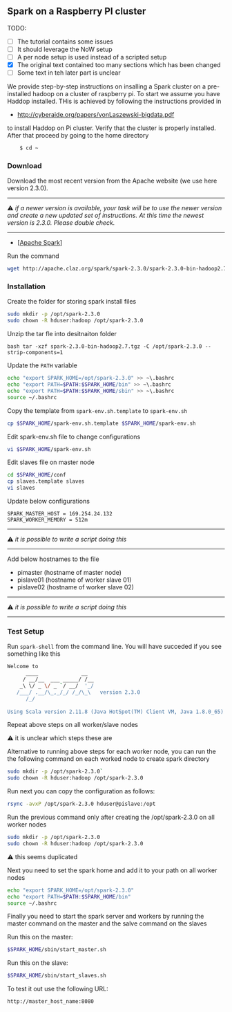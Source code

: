 
## Spark on a Raspberry PI cluster

TODO:

- [ ] The tutorial contains some issues
- [ ] It should leverage the NoW setup
- [ ] A per node setup is used instead of a scripted setup
- [x] The original text contained too many sections which has been changed
- [ ] Some text in teh later part is unclear

We provide step-by-step instructions on insalling a Spark cluster on
a pre-installed hadoop on a cluster of raspberry pi. To start we
assume you have Haddop installed. THis is achieved by following the
instructions provided 
in

* <http://cyberaide.org/papers/vonLaszewski-bigdata.pdf>

to
install Haddop on Pi cluster. Verify that the cluster is properly
installed. After that proceed by going to the home directory

```bash
    $ cd ~
```


### Download 

Download the most recent version from the Apache website (we use here
version 2.3.0).

---

:warning: *if a newer version is available, your task will be to use the
newer version and create a new updated set of instructions. At this
time the newest version is 2.3.0. Please double check.*

---

* [[Apache Spark](https://www.apache.org/dyn/closer.lua/spark/spark-2.3.0/spark-2.3.0-bin-hadoop2.7.tgz)] 

Run the command

```bash 
wget http://apache.claz.org/spark/spark-2.3.0/spark-2.3.0-bin-hadoop2.7.tgz 
```

### Installation

Create the folder for storing spark install files

```bash 
sudo mkdir -p /opt/spark-2.3.0
sudo chown -R hduser:hadoop /opt/spark-2.3.0 
```

Unzip the tar fle into desitnaiton folder

```bash tar -xzf spark-2.3.0-bin-hadoop2.7.tgz -C /opt/spark-2.3.0 --strip-components=1 ```

Update the `PATH` variable

```bash 
echo "export SPARK_HOME=/opt/spark-2.3.0" >> ~\.bashrc
echo "export PATH=$PATH:$SPARK_HOME/bin" >> ~\.bashrc
echo "export PATH=$PATH:$SPARK_HOME/sbin" >> ~\.bashrc
source ~/.bashrc 
```

Copy the template from `spark-env.sh.template` to `spark-env.sh`

```bash 
cp $SPARK_HOME/spark-env.sh.template $SPARK_HOME/spark-env.sh 
```

Edit spark-env.sh file to change configurations


```bash 
vi $SPARK_HOME/spark-env.sh 
```

Edit slaves file on master node

```bash 
cd $SPARK_HOME/conf
cp slaves.template slaves
vi slaves
``` 

Update below configurations

```
SPARK_MASTER_HOST = 169.254.24.132
SPARK_WORKER_MEMORY = 512m
```

---

:warning: *it is possible to write a script doing this*

---


Add below hostnames to the file

* pimaster (hostname of master node)
* pislave01 (hostname of worker slave 01)
* pislave02 (hostname of worker slave 02)

---

:warning: *it is possible to write a script doing this*

---

### Test Setup	

Run `spark-shell` from the command line. You will have succeded if you
see something like this

```bash 
Welcome to
      ____              __
     / __/__  ___ _____/ /__
    _\ \/ _ \/ _ `/ __/  '_/
   /___/ .__/\_,_/_/ /_/\_\   version 2.3.0
      /_/
         
Using Scala version 2.11.8 (Java HotSpot(TM) Client VM, Java 1.8.0_65)
```

Repeat above steps on all worker/slave nodes

:warning: it is unclear which steps these are

Alternative to running above steps for each worker node, you can run
the the following command on each worked node to create spark directory

```bash 
sudo mkdir -p /opt/spark-2.3.0`
sudo chown -R hduser:hadoop /opt/spark-2.3.0
```

Run next you can copy the configuration as follows:

``` bash
rsync -avxP /opt/spark-2.3.0 hduser@pislave:/opt
```

Run the previous command only after creating the /opt/spark-2.3.0 on
all worker nodes

```bash 
sudo mkdir -p /opt/spark-2.3.0
sudo chown -R hduser:hadoop /opt/spark-2.3.0
```

:warning: this seems duplicated

Next you need to set the spark home and add it to your path on all
worker nodes

```bash 
echo "export SPARK_HOME=/opt/spark-2.3.0"
echo "export PATH=$PATH:$SPARK_HOME/bin"
source ~/.bashrc
```

Finally you need to start the spark server and workers by running the
master command on the master and the salve command on the slaves

Run this on the master:

```bash 
$SPARK_HOME/sbin/start_master.sh 
```
Run this on the slave:

```bash 
$SPARK_HOME/sbin/start_slaves.sh 
```

To test it out use the following URL:

```http://master_host_name:8080```
